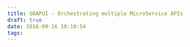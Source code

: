```yaml
---
title: SOAPUI - Orchestrating multiple MicroService APIs
draft: true
date: 2016-09-16 10:10:54
tags:
---
```

